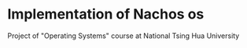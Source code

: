 # Implementation of Nachos os
Project of "Operating Systems" course at National Tsing Hua University
